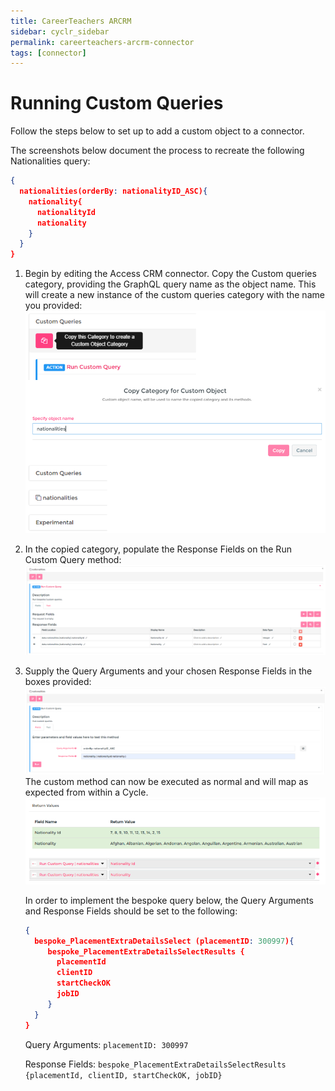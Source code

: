 ```yaml
---
title: CareerTeachers ARCRM
sidebar: cyclr_sidebar
permalink: careerteachers-arcrm-connector
tags: [connector]
---
```


# Running Custom Queries

Follow the steps below to set up to add a custom object to a connector.

The screenshots below document the process to recreate the following Nationalities query:

```json
{
  nationalities(orderBy: nationalityID_ASC){
    nationality{
      nationalityId
      nationality
    }
  }
}
```

1. Begin by editing the Access CRM connector. Copy the Custom queries category, providing the
   GraphQL query name as the object name. This will create a new instance of the custom queries
   category with the name you provided:
   ![Create Custom Object Category Instructions](./images/CareerTeachers-ARCRM1.png)
2. In the copied category, populate the Response Fields on the Run Custom Query method: ![Run Custom Query](./images/CareerTeachers-ARCRM2.png)
3. Supply the Query Arguments and your chosen Response Fields in the boxes provided:
   ![Supply Query Arguments](./images/CareerTeachers-ARCRM3.png)
   The custom method can now be executed as normal and will map as expected from within a Cycle.
   ![Custom Object Query Results](./images/CareerTeachers-ARCRM4.png)

   In order to implement the bespoke query below, the Query Arguments and Response Fields should be
   set to the following:

   ```json
   {
     bespoke_PlacementExtraDetailsSelect (placementID: 300997){
        bespoke_PlacementExtraDetailsSelectResults {
          placementId
          clientID
          startCheckOK
          jobID
        }
     }
   }
   ```

   Query Arguments: `placementID: 300997`

   Response Fields: `bespoke_PlacementExtraDetailsSelectResults {placementId, clientID, startCheckOK, jobID}`
